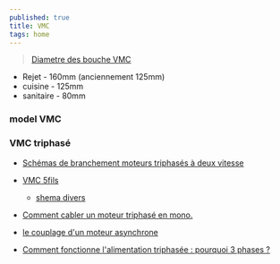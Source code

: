 ```yaml
---
published: true
title: VMC
tags: home
---
```

> [Diametre des bouche VMC](https://www.econology.fr/le-blog/diametre-gaine-vmc)

- Rejet     - 160mm (anciennement 125mm)
- cuisine   - 125mm
- sanitaire -  80mm 

### model VMC


### VMC triphasé
- [Schémas de branchement moteurs triphasés à deux vitesse](http://www.sotic.com/upload-files/produits-files/scma_branchement_moteur_triphas_2_vitesses.pdf)


- [VMC 5fils](https://www.forumconstruire.com/construire/topic-312488-branchement-electrique-vmc-5-fils.php)
	- [shema divers](https://bellefeuillewithaske2001.blogspot.com/2022/05/cablage-vmc-branchement-vmc-resolu.html)
    
- [Comment cabler un moteur triphasé en mono.](https://www.youtube.com/watch?v=0BUeJzok_go)
- [le couplage d'un moteur asynchrone](https://www.youtube.com/watch?v=XOKkElfN-Ug)
- [Comment fonctionne l'alimentation triphasée : pourquoi 3 phases ?](https://www.youtube.com/watch?v=j-Dv6bh0Bc4)
